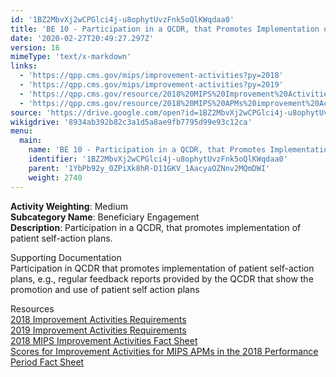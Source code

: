 ```yaml
---
id: '1BZ2MbvXj2wCPGlci4j-u8ophytUvzFnk5oQlKWqdaa0'
title: 'BE 10 - Participation in a QCDR, that Promotes Implementation of Patient Self-action Plans.'
date: '2020-02-27T20:49:27.297Z'
version: 16
mimeType: 'text/x-markdown'
links:
  - 'https://qpp.cms.gov/mips/improvement-activities?py=2018'
  - 'https://qpp.cms.gov/mips/improvement-activities?py=2019'
  - 'https://qpp.cms.gov/resource/2018%20MIPS%20Improvement%20Activities%20Fact%20Sheet'
  - 'https://qpp.cms.gov/resource/2018%20MIPS%20APMs%20improvement%20Activities%20scores%20fact%20sheet'
source: 'https://drive.google.com/open?id=1BZ2MbvXj2wCPGlci4j-u8ophytUvzFnk5oQlKWqdaa0'
wikigdrive: '8934ab392b82c3a1d5a8ae9fb7795d99e93c12ca'
menu:
  main:
    name: 'BE 10 - Participation in a QCDR, that Promotes Implementation of Patient Self-action Plans.'
    identifier: '1BZ2MbvXj2wCPGlci4j-u8ophytUvzFnk5oQlKWqdaa0'
    parent: '1YbPb92y_0ZPiXk8hR-D11GKV_1AacyaOZNnv2MQmDWI'
    weight: 2740
---
```





**Activity Weighting**: Medium  
**Subcategory Name**: Beneficiary Engagement  
**Description**: Participation in a QCDR, that promotes implementation of patient self-action plans.



Supporting Documentation  
Participation in QCDR that promotes implementation of patient self-action plans, e.g., regular feedback reports provided by the QCDR that show the promotion and use of patient self action plans




Resources  
[2018 Improvement Activities Requirements](https://qpp.cms.gov/mips/improvement-activities?py=2018)  
[2019 Improvement Activities Requirements](https://qpp.cms.gov/mips/improvement-activities?py=2019)  
[2018 MIPS Improvement Activities Fact Sheet](https://qpp.cms.gov/resource/2018%20MIPS%20Improvement%20Activities%20Fact%20Sheet)  
[Scores for Improvement Activities for MIPS APMs in the 2018 Performance Period Fact Sheet](https://qpp.cms.gov/resource/2018%20MIPS%20APMs%20improvement%20Activities%20scores%20fact%20sheet)
